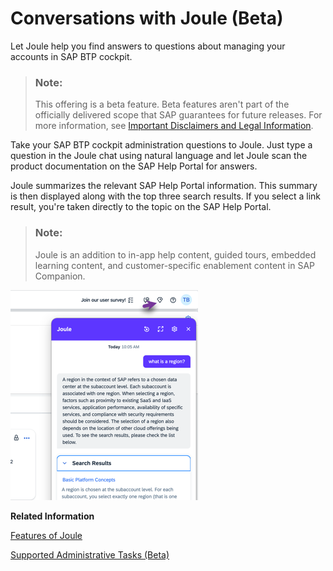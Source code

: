<!-- loio20b5e3ed85a14925bb079feef6a105d3 -->

# Conversations with Joule \(Beta\)

Let Joule help you find answers to questions about managing your accounts in SAP BTP cockpit.

> ### Note:  
> This offering is a beta feature. Beta features aren't part of the officially delivered scope that SAP guarantees for future releases. For more information, see [Important Disclaimers and Legal Information](https://help.sap.com/viewer/disclaimer).

Take your SAP BTP cockpit administration questions to Joule. Just type a question in the Joule chat using natural language and let Joule scan the product documentation on the SAP Help Portal for answers.

Joule summarizes the relevant SAP Help Portal information. This summary is then displayed along with the top three search results. If you select a link result, you're taken directly to the topic on the SAP Help Portal.

> ### Note:  
> Joule is an addition to in-app help content, guided tours, embedded learning content, and customer-specific enablement content in SAP Companion.

![](images/joule_conversations_4a07432.png)

**Related Information**  


[Features of Joule](https://help.sap.com/docs/joule/capabilities-guide/features-of-joule?version=CLOUD)

[Supported Administrative Tasks \(Beta\)](supported-administrative-tasks-beta-88b02d5.md "Learn about the administrative tasks that Joule can perform for you in the SAP BTP cockpit.")

